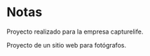 # Notas

Proyecto realizado para la empresa capturelife.

Proyecto de un sitio web para fotógrafos.
